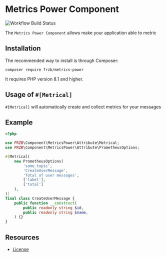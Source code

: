 Metrics Power Component
=============================

![Workflow Build Status](https://github.com/fractalzombie/frzb-metrics-power/actions/workflows/ci.yml/badge.svg?event=push)

The `Metrics Power Component` allows make your application able to metric

Installation
------------
The recommended way to install is through Composer:

```
composer require frzb/metrics-power
```

It requires PHP version 8.1 and higher.

Usage of `#[Metrical]`
-----
`#[Metrical]` will automatically create and collect metrics for your messages

Example
-------

```php
<?php

use FRZB\Component\MetricsPower\Attribute\Metrical;
use FRZB\Component\MetricsPower\Attribute\PrometheusOptions;

#[Metrical(
    new PrometheusOptions(
        'some_topic',
        'CreateUserMessage',
        'Total of user messages',
        ['label'],
        ['total']
    ),
)]
final class CreateUserMessage {
    public function __construct(
        public readonly string $id,
        public readonly string $name,
    ) {}
}
```

Resources
---------
* [License](https://github.com/fractalzombie/frzb-metrics-power/blob/main/LICENSE.md)
